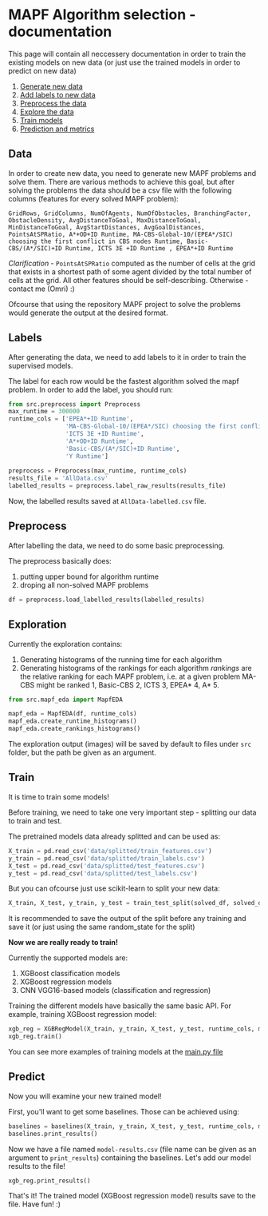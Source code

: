 # MAPF Algorithm selection - documentation #

This page will contain all neccessery documentation in order to train the existing models on new data
(or just use the trained models in order to predict on new data)

1. [ Generate new data ](#data)
2. [ Add labels to new data ](#labels)
3. [ Preprocess the data ](#preprocess)
4. [ Explore the data ](#exploration)
5. [ Train models ](#train)
6. [ Prediction and metrics ](#predict)

## Data
In order to create new data, you need to generate new MAPF problems and solve them.
There are various methods to achieve this goal, but after solving the problems the data should be a csv file with the following columns (features for every solved MAPF problem):
```csv
GridRows, GridColumns, NumOfAgents, NumOfObstacles, BranchingFactor, ObstacleDensity, AvgDistanceToGoal, MaxDistanceToGoal, MinDistanceToGoal, AvgStartDistances, AvgGoalDistances, PointsAtSPRatio, A*+OD+ID Runtime, MA-CBS-Global-10/(EPEA*/SIC) choosing the first conflict in CBS nodes Runtime, Basic-CBS/(A*/SIC)+ID Runtime, ICTS 3E +ID Runtime , EPEA*+ID Runtime
```
*Clarification* - `PointsAtSPRatio` computed as the number of cells at the grid that exists in a shortest path of some agent divided by the total number of cells at the grid. All other features should be self-describing. Otherwise - contact me (Omri) :)

Ofcourse that using the repository MAPF project to solve the problems would generate the output at the desired format.

## Labels
After generating the data, we need to add labels to it in order to train the supervised models.

The label for each row would be the fastest algorithm solved the mapf problem. In order to add the label, you should run:
```python
from src.preprocess import Preprocess
max_runtime = 300000
runtime_cols = ['EPEA*+ID Runtime',
                'MA-CBS-Global-10/(EPEA*/SIC) choosing the first conflict in CBS nodes Runtime',
                'ICTS 3E +ID Runtime',
                'A*+OD+ID Runtime',
                'Basic-CBS/(A*/SIC)+ID Runtime',
                'Y Runtime']
                
preprocess = Preprocess(max_runtime, runtime_cols)
results_file = 'AllData.csv'
labelled_results = preprocess.label_raw_results(results_file)
```

Now, the labelled results saved at `AllData-labelled.csv` file.

## Preprocess
After labelling the data, we need to do some basic preprocessing.

The preprocess basically does:
1. putting upper bound for algorithm runtime
2. droping all non-solved MAPF problems

```python
df = preprocess.load_labelled_results(labelled_results)
```

## Exploration
Currently the exploration contains:
1. Generating histograms of the running time for each algorithm
2. Generating histograms of the rankings for each algorithm
*rankings* are the relative ranking for each MAPF problem, i.e. at a given problem MA-CBS might be ranked 1, Basic-CBS 2, ICTS 3, EPEA* 4, A* 5.

```python
from src.mapf_eda import MapfEDA

mapf_eda = MapfEDA(df, runtime_cols)
mapf_eda.create_runtime_histograms()
mapf_eda.create_rankings_histograms()
```

The exploration output (images) will be saved by default to files under `src` folder, but the path be given as an argument.

## Train
It is time to train some models!

Before training, we need to take one very important step - splitting our data to train and test.

The pretrained models data already splitted and can be used as:
```python
X_train = pd.read_csv('data/splitted/train_features.csv')
y_train = pd.read_csv('data/splitted/train_labels.csv')
X_test = pd.read_csv('data/splitted/test_features.csv')
y_test = pd.read_csv('data/splitted/test_labels.csv')
```

But you can ofcourse just use scikit-learn to split your new data:
```python
X_train, X_test, y_train, y_test = train_test_split(solved_df, solved_df['Y'], test_size=0.25)
```

It is recommended to save the output of the split before any training and save it (or just using the same random_state for the split)

**Now we are really ready to train!**

Currently the supported models are:
1. XGBoost classification models
2. XGBoost regression models
3. CNN VGG16-based models (classification and regression)

Training the different models have basically the same basic API. For example, training XGBoost regression model:

```python 
xgb_reg = XGBRegModel(X_train, y_train, X_test, y_test, runtime_cols, max_runtime, features_cols)
xgb_reg.train()
```

You can see more examples of training models at the [main.py file](https://github.com/OmriKaduri/MAPF-Classification/blob/master/classification/src/main.py)


## Predict
Now you will examine your new trained model!

First, you'll want to get some baselines. Those can be achieved using:
```python
baselines = baselines(X_train, y_train, X_test, y_test, runtime_cols, max_runtime, features_cols)
baselines.print_results()
```

Now we have a file named `model-results.csv` (file name can be given as an argument to `print_results`)
containing the baselines. Let's add our model results to the file!

```python
xgb_reg.print_results()
```

That's it! The trained model (XGBoost regression model) results save to the file. Have fun! :)
